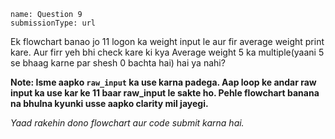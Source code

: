 ```ngMeta
name: Question 9
submissionType: url
```

Ek flowchart banao jo 11 logon ka weight input le aur fir average weight print kare. Aur firr yeh bhi check kare ki kya Average weight 5 ka multiple(yaani 5 se bhaag karne par shesh 0 bachta hai) hai ya nahi?

**Note: Isme aapko `raw_input` ka use karna padega. Aap loop ke andar raw input ka use kar ke 11 baar raw_input le sakte ho. Pehle flowchart banana na bhulna kyunki usse aapko clarity mil jayegi.**

*Yaad rakehin dono flowchart aur code submit karna hai.*
